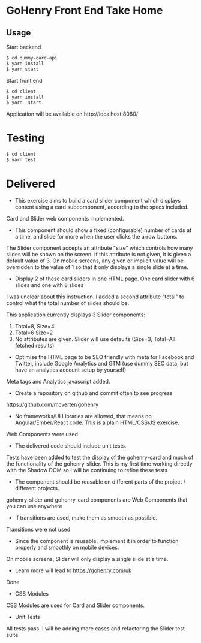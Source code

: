 # GoHenry Front End Take Home

## Usage

Start backend

```sh
$ cd dummy-card-api
$ yarn install
$ yarn start
```

Start front end

```sh
$ cd client
$ yarn install
$ yarn  start
```

Application will be available on http://localhost:8080/

# Testing

```sh
$ cd client
$ yarn test
```

# Delivered

- This exercise aims to build a card slider component which displays content using a card subcomponent, according to the specs included.

Card and Slider web components implemented.

- This component should show a fixed (configurable) number of cards at a time, and slide for more when the user clicks the arrow buttons.

The Slider component accepts an attribute "size" which controls how many slides will be shown on the screen. If this attribute is not given, it is given a default value of 3. On mobile screens, any given or implicit value will be overridden to the value of 1 so that it only displays a single slide at a time.

- Display 2 of these card sliders in one HTML page. One card slider with 6 slides and one with 8 slides

I was unclear about this instruction. I added a second attribute "total" to control what the total number of slides should be.

This application currently displays 3 Slider components:

1. Total=8, Size=4
2. Total=6 Size=2
3. No attributes are given. Slider will use defaults (Size=3, Total=All fetched results)

- Optimise the HTML page to be SEO friendly with meta for Facebook and Twitter, include Google Analytics and GTM (use dummy SEO data, but have an analytics account setup by yourself)

Meta tags and Analytics javascript added.

- Create a repository on github and commit often to see progress

https://github.com/mcverter/gohenry

- No frameworks/UI Libraries are allowed, that means no Angular/Ember/React code. This is a plain HTML/CSS/JS exercise.

Web Components were used

- The delivered code should include unit tests.

Tests have been added to test the display of the gohenry-card and much of the functionality of the gohenry-slider.
This is my first time working directly with the Shadow DOM so I will be continuing to refine these tests

- The component should be reusable on different parts of the project / different projects.

gohenry-slider and gohenry-card components are Web Components that you can use anywhere

- If transitions are used, make them as smooth as possible.

Transitions were not used

- Since the component is reusable, implement it in order to function properly and smoothly on mobile devices.

On mobile screens, Slider will only display a single slide at a time.

- Learn more will lead to https://gohenry.com/uk

Done

- CSS Modules

CSS Modules are used for Card and Slider components.

- Unit Tests

All tests pass. I will be adding more cases and refactoring the Slider test suite.
